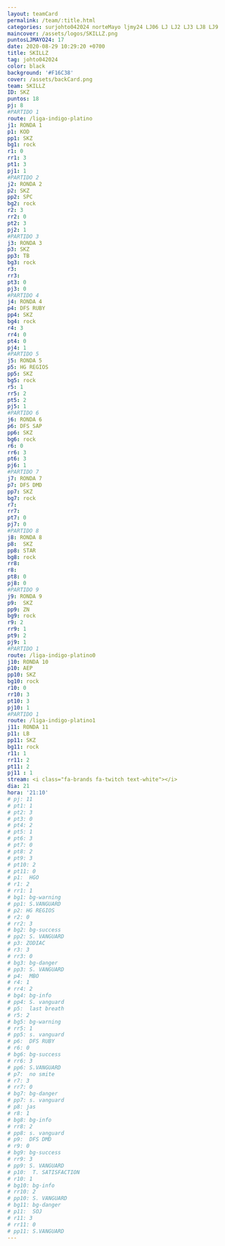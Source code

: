 ```yaml
---
layout: teamCard
permalink: /team/:title.html
categories: surjohto042024 norteMayo ljmy24 LJ06 LJ LJ2 LJ3 LJ8 LJ9
maincover: /assets/logos/SKILLZ.png
puntosLJMAYO24: 17
date: 2020-08-29 10:29:20 +0700
title: SKILLZ
tag: johto042024
color: black
background: '#F16C38'
cover: /assets/backCard.png
team: SKILLZ
ID: SKZ
puntos: 18
pj: 8
#PARTIDO 1
route: /liga-indigo-platino
j1: RONDA 1
p1: KOD
pp1: SKZ
bg1: rock
r1: 0
rr1: 3
pt1: 3
pj1: 1
#PARTIDO 2
j2: RONDA 2
p2: SKZ
pp2: SPC
bg2: rock
r2: 3
rr2: 0
pt2: 3
pj2: 1
#PARTIDO 3
j3: RONDA 3
p3: SKZ
pp3: TB
bg3: rock
r3: 
rr3:
pt3: 0
pj3: 0
#PARTIDO 4
j4: RONDA 4
p4: DFS RUBY
pp4: SKZ
bg4: rock
r4: 3
rr4: 0
pt4: 0
pj4: 1
#PARTIDO 5
j5: RONDA 5
p5: HG REGIOS
pp5: SKZ
bg5: rock
r5: 1
rr5: 2
pt5: 2
pj5: 1 
#PARTIDO 6
j6: RONDA 6
p6: DFS SAP
pp6: SKZ
bg6: rock
r6: 0
rr6: 3
pt6: 3
pj6: 1
#PARTIDO 7
j7: RONDA 7
p7: DFS DMD
pp7: SKZ
bg7: rock
r7: 
rr7: 
pt7: 0
pj7: 0
#PARTIDO 8
j8: RONDA 8
p8:  SKZ
pp8: STAR
bg8: rock
rr8: 
r8:
pt8: 0
pj8: 0   
#PARTIDO 9
j9: RONDA 9
p9:  SKZ
pp9: ZN
bg9: rock
r9: 2
rr9: 1
pt9: 2
pj9: 1
#PARTIDO 1
route: /liga-indigo-platino0
j10: RONDA 10
p10: AEP
pp10: SKZ
bg10: rock
r10: 0
rr10: 3
pt10: 3
pj10: 1 
#PARTIDO 1
route: /liga-indigo-platino1
j11: RONDA 11
p11: LB
pp11: SKZ
bg11: rock
r11: 1
rr11: 2
pt11: 2
pj11 : 1 
stream: <i class="fa-brands fa-twitch text-white"></i>
dia: 21
hora: '21:10'
# pj: 11
# pt1: 1
# pt2: 3
# pt3: 0
# pt4: 2
# pt5: 1
# pt6: 3
# pt7: 0
# pt8: 2
# pt9: 3
# pt10: 2
# pt11: 0
# p1:  HGO
# r1: 2
# rr1: 1
# bg1: bg-warning
# pp1: S.VANGUARD
# p2: HG REGIOS
# r2: 0
# rr2: 3
# bg2: bg-success
# pp2: S. VANGUARD
# p3: ZODIAC
# r3: 3
# rr3: 0
# bg3: bg-danger
# pp3: S. VANGUARD
# p4:  MBO
# r4: 1
# rr4: 2
# bg4: bg-info
# pp4: S. vanguard
# p5:  last breath
# r5: 2
# bg5: bg-warning
# rr5: 1
# pp5: s. vanguard
# p6:  DFS RUBY
# r6: 0
# bg6: bg-success
# rr6: 3
# pp6: S.VANGUARD
# p7:  no smite
# r7: 3
# rr7: 0
# bg7: bg-danger
# pp7: s. vanguard
# p8: jas
# r8: 1
# bg8: bg-info
# rr8: 2 
# pp8: s. vanguard
# p9:  DFS DMD
# r9: 0
# bg9: bg-success
# rr9: 3
# pp9: S. VANGUARD    
# p10:  T. SATISFACTION
# r10: 1
# bg10: bg-info
# rr10: 2
# pp10: S. VANGUARD
# bg11: bg-danger
# p11:  SOJ
# r11: 3
# rr11: 0
# pp11: S.VANGUARD
---
```



